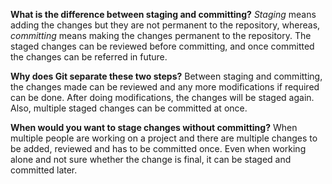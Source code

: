 **What is the difference between staging and committing?**
*Staging* means adding the changes but they are not permanent to the repository, whereas, *committing* means making the changes permanent to the repository. The staged changes can be reviewed before committing, and once committed the changes can be referred in future.

**Why does Git separate these two steps?**
Between staging and committing, the changes made can be reviewed and any more modifications if required can be done. After doing modifications, the changes will be staged again.
Also, multiple staged changes can be committed at once.

**When would you want to stage changes without committing?**
When multiple people are working on a project and there are multiple changes to be added, reviewed and has to be committed once. Even when working alone and not sure whether the change is final, it can be staged and committed later.